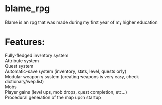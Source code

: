 # blame_rpg

Blame is an rpg that was made during my first year of my higher education

# Features:

Fully-fledged inventory system <br />
Attribute system <br />
Quest system <br />
Automatic-save system (inventory, stats, level, quests only) <br />
Modular weaponry system (creating weapons is very easy, check dictionary/wep.list) <br />
Mobs <br />
Player gains (level ups, mob drops, quest completion, etc...) <br />
Procedural generation of the map upon startup <br />
